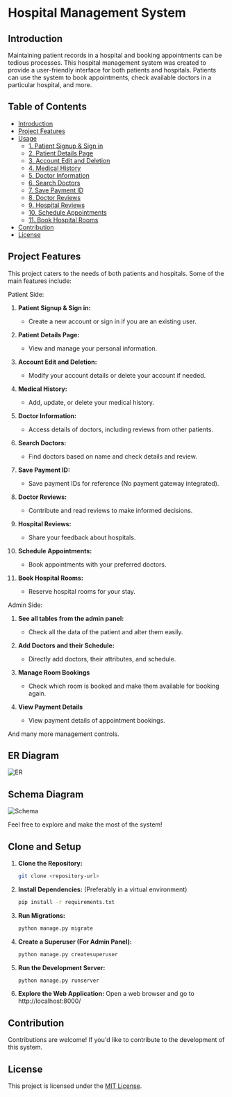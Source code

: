 # Hospital Management System

## Introduction

Maintaining patient records in a hospital and booking appointments can be tedious processes. This hospital management system was created to provide a user-friendly interface for both patients and hospitals. Patients can use the system to book appointments, check available doctors in a particular hospital, and more.

## Table of Contents
- [Introduction](#introduction)
- [Project Features](#project-features)
- [Usage](#usage)
  - [1. Patient Signup & Sign in](#1-patient-signup--sign-in)
  - [2. Patient Details Page](#2-patient-details-page)
  - [3. Account Edit and Deletion](#3-account-edit-and-deletion)
  - [4. Medical History](#4-medical-history)
  - [5. Doctor Information](#5-doctor-information)
  - [6. Search Doctors](#6-search-doctors)
  - [7. Save Payment ID](#7-save-payment-id)
  - [8. Doctor Reviews](#8-doctor-reviews)
  - [9. Hospital Reviews](#9-hospital-reviews)
  - [10. Schedule Appointments](#10-schedule-appointments)
  - [11. Book Hospital Rooms](#11-book-hospital-rooms)
- [Contribution](#contribution)
- [License](#license)

## Project Features

This project caters to the needs of both patients and hospitals. Some of the main features include:

Patient Side:

1. **Patient Signup & Sign in:**
   - Create a new account or sign in if you are an existing user.

2. **Patient Details Page:**
   - View and manage your personal information.

3. **Account Edit and Deletion:**
   - Modify your account details or delete your account if needed.

4. **Medical History:**
   - Add, update, or delete your medical history.

5. **Doctor Information:**
   - Access details of doctors, including reviews from other patients.

6. **Search Doctors:**
   - Find doctors based on name and check details and review.

7. **Save Payment ID:**
   - Save payment IDs for reference (No payment gateway integrated).

8. **Doctor Reviews:**
   - Contribute and read reviews to make informed decisions.

9. **Hospital Reviews:**
   - Share your feedback about hospitals.

10. **Schedule Appointments:**
    - Book appointments with your preferred doctors.

11. **Book Hospital Rooms:**
    - Reserve hospital rooms for your stay.
   
Admin Side:

1. **See all tables from the admin panel:**
   - Check all the data of the patient and alter them easily.

2. **Add Doctors and their Schedule:**
   - Directly add doctors, their attributes, and schedule.
  
3. **Manage Room Bookings**
   - Check which room is booked and make them available for booking again.
  
4. **View Payment Details**
   - View payment details of appointment bookings.

  And many more management controls.

## ER Diagram 
![ER](./diagrams/ER.png)

## Schema Diagram
![Schema](./diagrams/Schema.png)

Feel free to explore and make the most of the system!

## Clone and Setup

1. **Clone the Repository:**
   ```bash
   git clone <repository-url>

2. **Install Dependencies:** (Preferably in a virtual environment)

   ```bash
   pip install -r requirements.txt

3. **Run Migrations:**

   ```bash
   python manage.py migrate

4. **Create a Superuser (For Admin Panel):**

   ```bash
   python manage.py createsuperuser

5. **Run the Development Server:**

   ```bash
   python manage.py runserver

5. **Explore the Web Application:**
    Open a web browser and go to http://localhost:8000/



## Contribution

Contributions are welcome! If you'd like to contribute to the development of this system.

## License

This project is licensed under the [MIT License](LICENSE).
